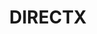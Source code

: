 ---
layout: list
title: DIRECTX
slug: directXPortfolio
description: >
  Direct X Portfolio
sitemap: true
---